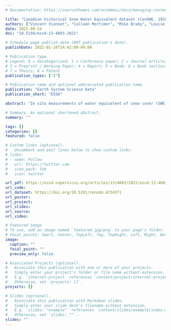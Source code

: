 ```yaml
---
# Documentation: https://sourcethemes.com/academic/docs/managing-content/

title: "Canadian historical Snow Water Equivalent dataset (CanSWE, 1928–2020)"
authors: ["Vincent Vionnet", "Colleen Mortimer", "Mike Brady", "Louise Arnal", "Ross Brown"]
date: 2021-09-24
doi: "10.5194/essd-13-4603-2021"

# Schedule page publish date (NOT publication's date).
publishDate: 2022-01-16T14:42:00-04:00

# Publication type.
# Legend: 0 = Uncategorized; 1 = Conference paper; 2 = Journal article;
# 3 = Preprint / Working Paper; 4 = Report; 5 = Book; 6 = Book section;
# 7 = Thesis; 8 = Patent
publication_types: ["2"]

# Publication name and optional abbreviated publication name.
publication: "Earth System Science Data"
publication_short: "ESSD"

abstract: "In situ measurements of water equivalent of snow cover (SWE) – the vertical depth of water that would be obtained if all the snow cover melted completely – are used in many applications including water management, flood forecasting, climate monitoring, and evaluation of hydrological and land surface models. The Canadian historical SWE dataset (CanSWE) combines manual and automated pan-Canadian SWE observations collected by national, provincial and territorial agencies as well as hydropower companies. Snow depth (SD) and bulk snow density (defined as the ratio of SWE to SD) are also included when available. This new dataset supersedes the previous Canadian Historical Snow Survey (CHSSD) dataset published by Brown et al. (2019), and this paper describes the efforts made to correct metadata, remove duplicate observations and quality control records. The CanSWE dataset was compiled from 15 different sources and includes SWE information for all provinces and territories that measure SWE. Data were updated to July 2020, and new historical data from the Government of Northwest Territories, Government of Newfoundland and Labrador, Saskatchewan Water Security Agency, and Hydro-Québec were included. CanSWE includes over 1 million SWE measurements from 2607 different locations across Canada over the period 1928–2020. It is publicly available at https://doi.org/10.5281/zenodo.4734371 (Vionnet et al., 2021)."

# Summary. An optional shortened abstract.
summary: ""

tags: []
categories: []
featured: false

# Custom links (optional).
#   Uncomment and edit lines below to show custom links.
# links:
# - name: Follow
#   url: https://twitter.com
#   icon_pack: fab
#   icon: twitter

url_pdf: https://essd.copernicus.org/articles/13/4603/2021/essd-13-4603-2021.pdf
url_code: 
url_dataset: https://doi.org/10.5281/zenodo.4734371
url_poster:
url_project:
url_slides:
url_source:
url_video:

# Featured image
# To use, add an image named `featured.jpg/png` to your page's folder. 
# Focal points: Smart, Center, TopLeft, Top, TopRight, Left, Right, BottomLeft, Bottom, BottomRight.
image:
  caption: ""
  focal_point: ""
  preview_only: false

# Associated Projects (optional).
#   Associate this publication with one or more of your projects.
#   Simply enter your project's folder or file name without extension.
#   E.g. `internal-project` references `content/project/internal-project/index.md`.
#   Otherwise, set `projects: []`.
projects: []

# Slides (optional).
#   Associate this publication with Markdown slides.
#   Simply enter your slide deck's filename without extension.
#   E.g. `slides: "example"` references `content/slides/example/index.md`.
#   Otherwise, set `slides: ""`.
slides: ""
---
```

